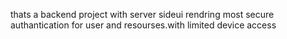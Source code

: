 thats a backend project with server sideui rendring most secure authantication for user and resourses.with limited device access
